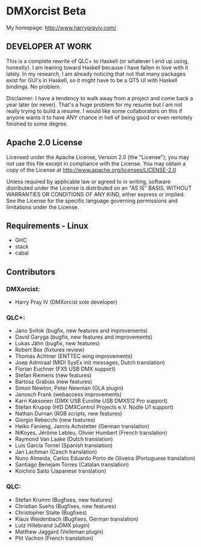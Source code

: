 DMXorcist Beta
=========================

My homepage: http://www.harryprayiv.com/

DEVELOPER AT WORK
------------------

This is a complete rewrite of QLC+ to Haskell (or whatever I end up using, honestly).  I am leaning toward Haskell because I have fallen in love with it lately.  In my research, I am already noticing that not that many packages exist for GUI's in Haskell, so it might have to be a QT5 UI with Haskell bindings.  No problem.  

Disclaimer: I have a tendency to walk away from a project and come back a year later (or never).  That's a huge problem for my resume but I am not really trying to build a resume.  I would like some collaborators on this if anyone wants it to have ANY chance in hell of being good or even remotely finished to some degree.     

Apache 2.0 License
------------------

Licensed under the Apache License, Version 2.0 (the "License");
you may not use this file except in compliance with the License.
You may obtain a copy of the License at http://www.apache.org/licenses/LICENSE-2.0

Unless required by applicable law or agreed to in writing, software
distributed under the License is distributed on an "AS IS" BASIS,
WITHOUT WARRANTIES OR CONDITIONS OF ANY KIND, either express or implied.
See the License for the specific language governing permissions and
limitations under the License.

Requirements - Linux
--------------------
* GHC
* stack
* cabal


Contributors
------------

### DMXorcist:

* Harry Pray IV (DMXorcist sole developer)

### QLC+:

* Jano Svitok (bugfix, new features and improvements)
* David Garyga (bugfix, new features and improvements)
* Lukas Jähn (bugfix, new features)
* Robert Box (fixtures review)
* Thomas Achtner (ENTTEC wing improvements)
* Joep Admiraal (MIDI SysEx init messages, Dutch translation)
* Florian Euchner (FX5 USB DMX support)
* Stefan Riemens (new features)
* Bartosz Grabias (new features)
* Simon Newton, Peter Newman (OLA plugin)
* Janosch Frank (webaccess improvements)
* Karri Kaksonen (DMX USB Eurolite USB DMX512 Pro support)
* Stefan Krupop (HID DMXControl Projects e.V. Nodle U1 support)
* Nathan Durnan (RGB scripts, new features)
* Giorgio Rebecchi (new features)
* Heiko Fanieng, Jannis Achstetter (German translation)
* NiKoyes, Jérôme Lebleu, Olivier Humbert (French translation)
* Raymond Van Laake (Dutch translation)
* Luis García Tornel (Spanish translation)
* Jan Lachman (Czech translation)
* Nuno Almeida, Carlos Eduardo Porto de Oliveira (Portuguese translation)
* Santiago Benejam Torres (Catalan translation)
* Koichiro Saito (Japanese translation)

### QLC:

* Stefan Krumm (Bugfixes, new features)
* Christian Suehs (Bugfixes, new features)
* Christopher Staite (Bugfixes)
* Klaus Weidenbach (Bugfixes, German translation)
* Lutz Hillebrand (uDMX plugin)
* Matthew Jaggard (Velleman plugin)
* Ptit Vachon (French translation)

